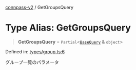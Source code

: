 [connpass-v2](../wiki/globals) / GetGroupsQuery

# Type Alias: GetGroupsQuery

> **GetGroupsQuery** = `Partial`\<[`BaseQuery`](../wiki/TypeAlias.BaseQuery) & `object`\>

Defined in: [types/group.ts:6](https://github.com/ryohidaka/node-connpass/blob/800ebb10fa1d025fb9b43567e6fa2b5ec8ce8b50/src/types/group.ts#L6)

グループ一覧のパラメータ
